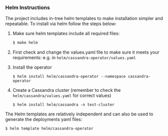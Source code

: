 ### Helm Instructions

The project includes in-tree helm templates to make installation simpler and repeatable. 
To install via helm follow the steps below:

 1) Make sure helm templates include all required files:
     ```bash
     $ make helm
     ```

 1) First check and change the values.yaml file to make sure it meets your requirements:
    e.g. in `helm/cassandra-operator/values.yaml`

 1) Install the operator
    ```
    $ helm install helm/cassandra-operator --namespace cassandra-operator 
    ```

 1) Create a Cassandra cluster (remember to check the `helm/cassandra/values.yaml` for correct values)
    ```
    $ helm install helm/cassandra -n test-cluster
    ```

The Helm templates are relatively independent and can also be used to generate the deployments yaml files:
```
$ helm template helm/cassandra-operator
```